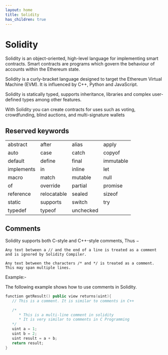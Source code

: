 ```yaml
---
layout: home
title: Solidity
has_children: true
---
```


# Solidity
Solidity is an object-oriented, high-level language for implementing smart contracts. Smart contracts are programs which govern the behaviour of accounts within the Ethereum state.

Solidity is a curly-bracket language designed to target the Ethereum Virtual Machine (EVM). It is influenced by C++, Python and JavaScript.

Solidity is statically typed, supports inheritance, libraries and complex user-defined types among other features.

With Solidity you can create contracts for uses such as voting, crowdfunding, blind auctions, and multi-signature wallets

## Reserved keywords

<table>
<tr>
<td>abstract</td>
<td>after</td>
<td>alias</td>
<td>apply</td>
</tr>
<tr>
<td>auto</td>
<td>case</td>
<td>catch</td>
<td>copyof</td>
</tr>
<tr>
<td>default</td>
<td>define</td>
<td>final</td>
<td>immutable</td>
</tr>
<tr>
<td>implements</td>
<td>in</td>
<td>inline</td>
<td>let</td>
</tr>
<tr>
<td>macro</td>
<td>match</td>
<td>mutable</td>
<td>null</td>
</tr>
<tr>
<td>of</td>
<td>override</td>
<td>partial</td>
<td>promise</td>
</tr>
<tr>
<td>reference</td>
<td>relocatable</td>
<td>sealed</td>
<td>sizeof</td>
</tr>
<tr>
<td>static</td>
<td>supports</td>
<td>switch</td>
<td>try</td>
</tr>
<tr>
<td>typedef</td>
<td>typeof</td>
<td>unchecked</td>
</tr>
</table>

## Comments
Solidity supports both C-style and C++-style comments, Thus −

    Any text between a // and the end of a line is treated as a comment and is ignored by Solidity Compiler.

    Any text between the characters /* and */ is treated as a comment. This may span multiple lines.

Example:-

The following example shows how to use comments in Solidity.
```c++
function getResult() public view returns(uint){
   // This is a comment. It is similar to comments in C++

   /*
      * This is a multi-line comment in solidity
      * It is very similar to comments in C Programming
   */
   uint a = 1;
   uint b = 2;
   uint result = a + b;
   return result;
}
```
